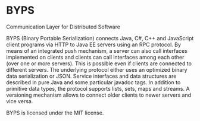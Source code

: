 BYPS
====

Communication Layer for Distributed Software

BYPS (Binary Portable Serialization) connects Java, C#, C++ and JavaScript client programs via HTTP to Java EE servers using an RPC protocol. By means of an integrated push mechanism, a server can also call interfaces implemented on clients and clients can call interfaces among each other (over one or more servers). This is possible even if clients are connected to different servers. The underlying protocol either uses an optimized binary data serialization or JSON. Service interfaces and data structures are described in pure Java and some particular javadoc tags. In addition to primitive data types, the protocol supports lists, sets, maps and streams. A versioning mechanism allows to connect older clients to newer servers and vice versa.

BYPS is licensed under the MIT license.

